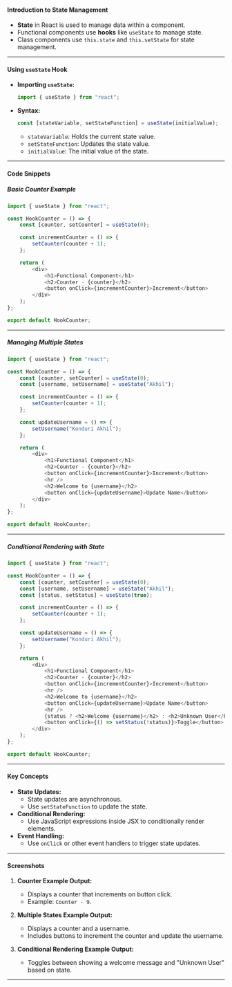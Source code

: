 #### **Introduction to State Management**
- **State** in React is used to manage data within a component.
- Functional components use **hooks** like `useState` to manage state.
- Class components use `this.state` and `this.setState` for state management.

---

#### **Using `useState` Hook**
- **Importing `useState`:**
  ```javascript
  import { useState } from "react";
  ```
- **Syntax:**
  ```javascript
  const [stateVariable, setStateFunction] = useState(initialValue);
  ```
  - `stateVariable`: Holds the current state value.
  - `setStateFunction`: Updates the state value.
  - `initialValue`: The initial value of the state.

---

#### **Code Snippets**

##### **Basic Counter Example**
```javascript
import { useState } from "react";

const HookCounter = () => {
    const [counter, setCounter] = useState(0);

    const incrementCounter = () => {
        setCounter(counter + 1);
    };

    return (
        <div>
            <h1>Functional Component</h1>
            <h2>Counter - {counter}</h2>
            <button onClick={incrementCounter}>Increment</button>
        </div>
    );
};

export default HookCounter;
```

---

##### **Managing Multiple States**
```javascript
import { useState } from "react";

const HookCounter = () => {
    const [counter, setCounter] = useState(0);
    const [username, setUsername] = useState("Akhil");

    const incrementCounter = () => {
        setCounter(counter + 1);
    };

    const updateUsername = () => {
        setUsername("Konduri Akhil");
    };

    return (
        <div>
            <h1>Functional Component</h1>
            <h2>Counter - {counter}</h2>
            <button onClick={incrementCounter}>Increment</button>
            <hr />
            <h2>Welcome to {username}</h2>
            <button onClick={updateUsername}>Update Name</button>
        </div>
    );
};

export default HookCounter;
```

---

##### **Conditional Rendering with State**
```javascript
import { useState } from "react";

const HookCounter = () => {
    const [counter, setCounter] = useState(0);
    const [username, setUsername] = useState("Akhil");
    const [status, setStatus] = useState(true);

    const incrementCounter = () => {
        setCounter(counter + 1);
    };

    const updateUsername = () => {
        setUsername("Konduri Akhil");
    };

    return (
        <div>
            <h1>Functional Component</h1>
            <h2>Counter - {counter}</h2>
            <button onClick={incrementCounter}>Increment</button>
            <hr />
            <h2>Welcome to {username}</h2>
            <button onClick={updateUsername}>Update Name</button>
            <hr />
            {status ? <h2>Welcome {username}</h2> : <h2>Unknown User</h2>}
            <button onClick={() => setStatus(!status)}>Toggle</button>
        </div>
    );
};

export default HookCounter;
```

---

#### **Key Concepts**
- **State Updates:**
  - State updates are asynchronous.
  - Use `setStateFunction` to update the state.
- **Conditional Rendering:**
  - Use JavaScript expressions inside JSX to conditionally render elements.
- **Event Handling:**
  - Use `onClick` or other event handlers to trigger state updates.

---

#### **Screenshots**
1. **Counter Example Output:**
   - Displays a counter that increments on button click.
   - Example: `Counter - 9`.

2. **Multiple States Example Output:**
   - Displays a counter and a username.
   - Includes buttons to increment the counter and update the username.

3. **Conditional Rendering Example Output:**
   - Toggles between showing a welcome message and "Unknown User" based on state.

---
